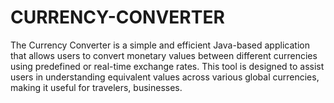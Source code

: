 # CURRENCY-CONVERTER
 The Currency Converter is a simple and efficient Java-based application that allows users to convert monetary values between different currencies using predefined or real-time exchange rates. This tool is designed to assist users in understanding equivalent values across various global currencies, making it useful for travelers, businesses.
